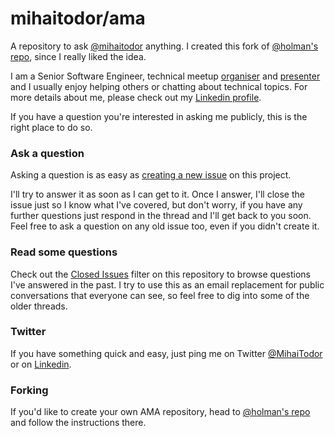 # mihaitodor/ama

A repository to ask [@mihaitodor](https://github.com/mihaitodor) anything. I created this fork of [@holman's repo](https://github.com/holman/ama), since I really liked the idea.

I am a Senior Software Engineer, technical meetup [organiser](https://www.meetup.com/members/179560372/) and [presenter](https://github.com/mihaitodor/Presentations) and I usually enjoy helping others or chatting about technical topics. For more details about me, please check out my [Linkedin profile](https://www.linkedin.com/in/mtodor).

If you have a question you're interested in asking me publicly, this is the right place to do so.

### Ask a question

Asking a question is as easy as [creating a new issue](https://github.com/mihaitodor/ama/issues/new) on this project.

I'll try to answer it as soon as I can get to it. Once I answer, I'll close the issue just so I know what I've covered, but don't worry, if you have any further questions just respond in the thread and I'll get back to you soon. Feel free to ask a question on any old issue too, even if you didn't create it.

### Read some questions

Check out the [Closed Issues](https://github.com/mihaitodor/ama/issues?q=is%3Aissue+is%3Aclosed) filter on this repository to browse questions I've answered in the past. I try to use this as an email replacement for public conversations that everyone can see, so feel free to dig into some of the older threads.

### Twitter

If you have something quick and easy, just ping me on Twitter [@MihaiTodor](https://twitter.com/MihaiTodor) or on [Linkedin](https://www.linkedin.com/in/mtodor).

### Forking

If you'd like to create your own AMA repository, head to [@holman's repo](https://github.com/holman/ama) and follow the instructions there.